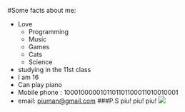 #Some facts about me:
* Love
  + Programming
  - Music
  + Games
  - Cats
  + Science
* studying in the 11st class 
* I am 16
* Can play piano
* Mobile phone : 1000100000101101101100011010010001
*  email: piuman@gmail.com
###P.S piu! piu! piu!
![](https://i.ytimg.com/vi/X_BFAvA8Scc/maxresdefault.jpg)
